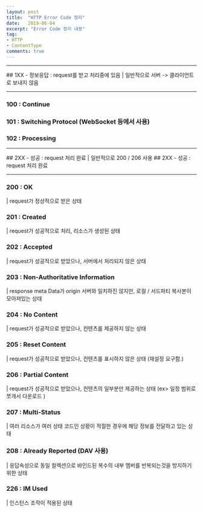 ```yaml
---
layout: post
title:  "HTTP Error Code 정리"
date:   2019-06-04
excerpt: "Error Code 정리 내용"
tag:
- HTTP
- ContentType
comments: true
---
```


<hr/>
## 1XX - 정보응답 : request를 받고 처리중에 있음
| 일반적으로 서버 -> 클라이언트로 보내지 않음
<hr/>

### 100 : Continue
### 101 : Switching Protocol (WebSocket 등에서 사용)
### 102 : Processing

<hr/>
## 2XX - 성공 : request 처리 완료
| 일반적으로 200 / 206 사용
## 2XX - 성공 : request 처리 완료
<hr/>

### 200 : OK
| request가 정상적으로 받은 상태
### 201 : Created
| request가 성공적으로 처리, 리소스가 생성된 상태
### 202 : Accepted
| request가 성공적으로 받았으나, 서버에서 처리되지 않은 상태
### 203 : Non-Authoritative Information
| response meta Data가 origin 서버와 일치하진 않지만, 로컬 / 서드파티 복사본이 모아져있는 상태
### 204 : No Content
| request가 성공적으로 받았으나, 컨텐츠를 제공하지 않는 상태
### 205 : Reset Content
| request가 성공적으로 받았으나, 컨텐츠를 표시하지 않은 상태 (재설정 요구함.)
### 206 : Partial Content
| request가 성공적으로 받았으나, 컨텐츠의 일부분만 제공하는 상태 (ex> 일정 범위로 쪼개서 다운로드 )
### 207 : Multi-Status
| 여러 리소스가 여러 상태 코드인 상황이 적절한 경우에 해당 정보를 전달하고 있는 상태
### 208 : Already Reported (DAV 사용)
| 응답속성으로 동일 컬렉션으로 바인드된 복수의 내부 멤버를 반복되는것을 방지하기 위한 상태
### 226 : IM Used
| 인스턴스 조작이 적용된 상태
